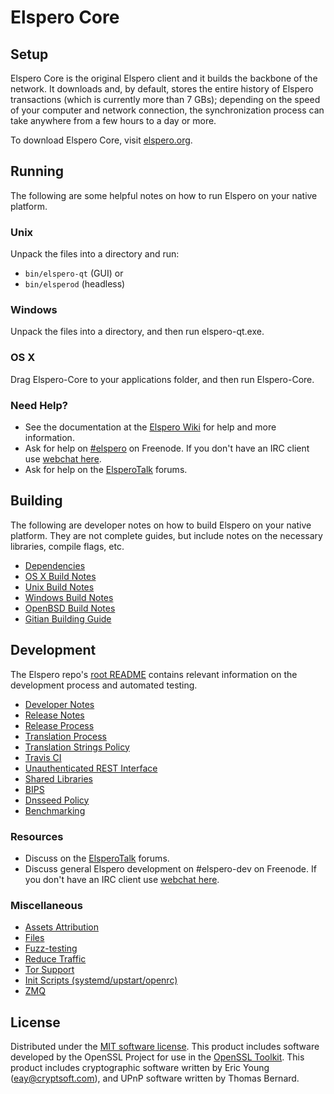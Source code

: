 Elspero Core
=============

Setup
---------------------
Elspero Core is the original Elspero client and it builds the backbone of the network. It downloads and, by default, stores the entire history of Elspero transactions (which is currently more than 7 GBs); depending on the speed of your computer and network connection, the synchronization process can take anywhere from a few hours to a day or more.

To download Elspero Core, visit [elspero.org](https://elspero.org).

Running
---------------------
The following are some helpful notes on how to run Elspero on your native platform.

### Unix

Unpack the files into a directory and run:

- `bin/elspero-qt` (GUI) or
- `bin/elsperod` (headless)

### Windows

Unpack the files into a directory, and then run elspero-qt.exe.

### OS X

Drag Elspero-Core to your applications folder, and then run Elspero-Core.

### Need Help?

* See the documentation at the [Elspero Wiki](https://elspero.info/)
for help and more information.
* Ask for help on [#elspero](http://webchat.freenode.net?channels=elspero) on Freenode. If you don't have an IRC client use [webchat here](http://webchat.freenode.net?channels=elspero).
* Ask for help on the [ElsperoTalk](https://elsperotalk.io/) forums.

Building
---------------------
The following are developer notes on how to build Elspero on your native platform. They are not complete guides, but include notes on the necessary libraries, compile flags, etc.

- [Dependencies](dependencies.md)
- [OS X Build Notes](build-osx.md)
- [Unix Build Notes](build-unix.md)
- [Windows Build Notes](build-windows.md)
- [OpenBSD Build Notes](build-openbsd.md)
- [Gitian Building Guide](gitian-building.md)

Development
---------------------
The Elspero repo's [root README](/README.md) contains relevant information on the development process and automated testing.

- [Developer Notes](developer-notes.md)
- [Release Notes](release-notes.md)
- [Release Process](release-process.md)
- [Translation Process](translation_process.md)
- [Translation Strings Policy](translation_strings_policy.md)
- [Travis CI](travis-ci.md)
- [Unauthenticated REST Interface](REST-interface.md)
- [Shared Libraries](shared-libraries.md)
- [BIPS](bips.md)
- [Dnsseed Policy](dnsseed-policy.md)
- [Benchmarking](benchmarking.md)

### Resources
* Discuss on the [ElsperoTalk](https://elsperotalk.io/) forums.
* Discuss general Elspero development on #elspero-dev on Freenode. If you don't have an IRC client use [webchat here](http://webchat.freenode.net/?channels=elspero-dev).

### Miscellaneous
- [Assets Attribution](assets-attribution.md)
- [Files](files.md)
- [Fuzz-testing](fuzzing.md)
- [Reduce Traffic](reduce-traffic.md)
- [Tor Support](tor.md)
- [Init Scripts (systemd/upstart/openrc)](init.md)
- [ZMQ](zmq.md)

License
---------------------
Distributed under the [MIT software license](/COPYING).
This product includes software developed by the OpenSSL Project for use in the [OpenSSL Toolkit](https://www.openssl.org/). This product includes
cryptographic software written by Eric Young ([eay@cryptsoft.com](mailto:eay@cryptsoft.com)), and UPnP software written by Thomas Bernard.
